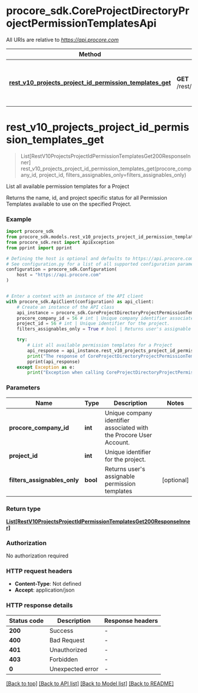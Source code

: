 # procore_sdk.CoreProjectDirectoryProjectPermissionTemplatesApi

All URIs are relative to *https://api.procore.com*

Method | HTTP request | Description
------------- | ------------- | -------------
[**rest_v10_projects_project_id_permission_templates_get**](CoreProjectDirectoryProjectPermissionTemplatesApi.md#rest_v10_projects_project_id_permission_templates_get) | **GET** /rest/v1.0/projects/{project_id}/permission_templates | List all available permission templates for a Project


# **rest_v10_projects_project_id_permission_templates_get**
> List[RestV10ProjectsProjectIdPermissionTemplatesGet200ResponseInner] rest_v10_projects_project_id_permission_templates_get(procore_company_id, project_id, filters_assignables_only=filters_assignables_only)

List all available permission templates for a Project

Returns the name, id, and project specific status for all Permission Templates available to use on the specified Project.

### Example


```python
import procore_sdk
from procore_sdk.models.rest_v10_projects_project_id_permission_templates_get200_response_inner import RestV10ProjectsProjectIdPermissionTemplatesGet200ResponseInner
from procore_sdk.rest import ApiException
from pprint import pprint

# Defining the host is optional and defaults to https://api.procore.com
# See configuration.py for a list of all supported configuration parameters.
configuration = procore_sdk.Configuration(
    host = "https://api.procore.com"
)


# Enter a context with an instance of the API client
with procore_sdk.ApiClient(configuration) as api_client:
    # Create an instance of the API class
    api_instance = procore_sdk.CoreProjectDirectoryProjectPermissionTemplatesApi(api_client)
    procore_company_id = 56 # int | Unique company identifier associated with the Procore User Account.
    project_id = 56 # int | Unique identifier for the project.
    filters_assignables_only = True # bool | Returns user's assignable permission templates (optional)

    try:
        # List all available permission templates for a Project
        api_response = api_instance.rest_v10_projects_project_id_permission_templates_get(procore_company_id, project_id, filters_assignables_only=filters_assignables_only)
        print("The response of CoreProjectDirectoryProjectPermissionTemplatesApi->rest_v10_projects_project_id_permission_templates_get:\n")
        pprint(api_response)
    except Exception as e:
        print("Exception when calling CoreProjectDirectoryProjectPermissionTemplatesApi->rest_v10_projects_project_id_permission_templates_get: %s\n" % e)
```



### Parameters


Name | Type | Description  | Notes
------------- | ------------- | ------------- | -------------
 **procore_company_id** | **int**| Unique company identifier associated with the Procore User Account. | 
 **project_id** | **int**| Unique identifier for the project. | 
 **filters_assignables_only** | **bool**| Returns user&#39;s assignable permission templates | [optional] 

### Return type

[**List[RestV10ProjectsProjectIdPermissionTemplatesGet200ResponseInner]**](RestV10ProjectsProjectIdPermissionTemplatesGet200ResponseInner.md)

### Authorization

No authorization required

### HTTP request headers

 - **Content-Type**: Not defined
 - **Accept**: application/json

### HTTP response details

| Status code | Description | Response headers |
|-------------|-------------|------------------|
**200** | Success |  -  |
**400** | Bad Request |  -  |
**401** | Unauthorized |  -  |
**403** | Forbidden |  -  |
**0** | Unexpected error |  -  |

[[Back to top]](#) [[Back to API list]](../README.md#documentation-for-api-endpoints) [[Back to Model list]](../README.md#documentation-for-models) [[Back to README]](../README.md)

